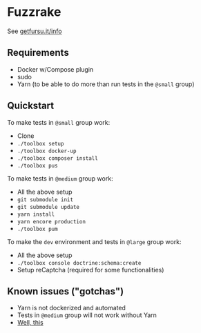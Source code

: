 # Fuzzrake

See [getfursu.it/info](https://getfursu.it/info)


## Requirements

* Docker w/Compose plugin
* sudo
* Yarn (to be able to do more than run tests in the `@small` group)


## Quickstart


To make tests in `@small` group work:

* Clone
* `./toolbox setup`
* `./toolbox docker-up`
* `./toolbox composer install`
* `./toolbox pus`

To make tests in `@medium` group work:
* All the above setup
* `git submodule init`
* `git submodule update`
* `yarn install`
* `yarn encore production`
* `./toolbox pum`

To make the `dev` environment and tests in `@large` group work:
* All the above setup
* `./toolbox console doctrine:schema:create`
* Setup reCaptcha (required for some functionalities)


## Known issues ("gotchas")

* Yarn is not dockerized and automated
* Tests in `@medium` group will not work without Yarn
* [Well, this](https://github.com/veelkoov/fuzzrake/issues/168)
